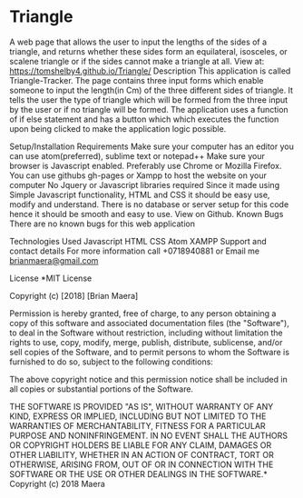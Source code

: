 # Triangle
A web page that allows the user to input the lengths of the sides of a triangle, and returns whether these sides form an equilateral, isosceles, or scalene triangle or if the sides cannot make a triangle at all. View at: https://tomshelby4.github.io/Triangle/
Description
This application is called Triangle-Tracker. The page contains three input forms which enable someone to input the length(in Cm) of the three different sides of triangle. It tells the user the type of triangle which will be formed from the three input by the user or if no triangle will be formed. The application uses a function of if else statement and has a button which which executes the function upon being clicked to make the application logic possible.

Setup/Installation Requirements
Make sure your computer has an editor you can use atom(preferred), sublime text or notepad++
Make sure your browser is Javascript enabled. Preferably use Chrome or Mozilla Firefox.
You can use githubs gh-pages or Xampp to host the website on your computer
No Jquery or Javascript libraries required
Since it made using Simple Javascript functionality, HTML and CSS it should be easy use, modify and understand. There is no database or server setup for this code hence it should be smooth and easy to use. View on Github.
Known Bugs
There are no known bugs for this web application

Technologies Used
Javascript
HTML
CSS
Atom
XAMPP
Support and contact details
For more information call +0718940881 or Email me brianmaera@gmail.com

License
*MIT License

Copyright (c) [2018] [Brian Maera]

Permission is hereby granted, free of charge, to any person obtaining a copy of this software and associated documentation files (the "Software"), to deal in the Software without restriction, including without limitation the rights to use, copy, modify, merge, publish, distribute, sublicense, and/or sell copies of the Software, and to permit persons to whom the Software is furnished to do so, subject to the following conditions:

The above copyright notice and this permission notice shall be included in all copies or substantial portions of the Software.

THE SOFTWARE IS PROVIDED "AS IS", WITHOUT WARRANTY OF ANY KIND, EXPRESS OR IMPLIED, INCLUDING BUT NOT LIMITED TO THE WARRANTIES OF MERCHANTABILITY, FITNESS FOR A PARTICULAR PURPOSE AND NONINFRINGEMENT. IN NO EVENT SHALL THE AUTHORS OR COPYRIGHT HOLDERS BE LIABLE FOR ANY CLAIM, DAMAGES OR OTHER LIABILITY, WHETHER IN AN ACTION OF CONTRACT, TORT OR OTHERWISE, ARISING FROM, OUT OF OR IN CONNECTION WITH THE SOFTWARE OR THE USE OR OTHER DEALINGS IN THE SOFTWARE.* Copyright (c) 2018 Maera
